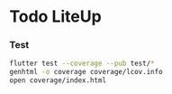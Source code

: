 # Todo LiteUp

### Test
```bash
flutter test --coverage --pub test/*
genhtml -o coverage coverage/lcov.info
open coverage/index.html
```